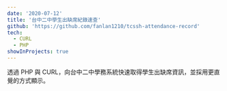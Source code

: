 ```yaml
---
date: '2020-07-12'
title: '台中二中學生出缺席紀錄速查'
github: 'https://github.com/fanlan1210/tcssh-attendance-record'
tech:
  - CURL
  - PHP
showInProjects: true
---
```


透過 PHP 與 CURL，向台中二中學務系統快速取得學生出缺席資訊，並採用更直覺的方式顯示。
